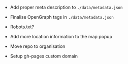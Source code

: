 * Add proper meta description to `./data/metadata.json`
* Finalise OpenGraph tags in `./data/metadata.json`
* Robots.txt?
* Add more location information to the map popup

* Move repo to organisation
* Setup gh-pages custom domain